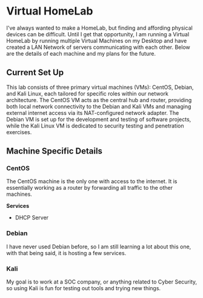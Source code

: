 # Virtual HomeLab
I've always wanted to make a HomeLab, but finding and affording physical devices can be difficult. Until I get that opportunity, I am running a Virtual HomeLab by running multiple Virtual Machines on my Desktop and have created a LAN Network of servers communicating with each other. Below are the details of each machine and my plans for the future. 

## Current Set Up
This lab consists of three primary virtual machines (VMs): CentOS, Debian, and Kali Linux, each tailored for specific roles within our network architecture. The CentOS VM acts as the central hub and router, providing both local network connectivity to the Debian and Kali VMs and managing external internet access via its NAT-configured network adapter. The Debian VM is set up for the development and testing of software projects, while the Kali Linux VM is dedicated to security testing and penetration exercises. 


## Machine Specific Details 

### CentOS
The CentOS machine is the only one with access to the internet. It is essentially working as a router by forwarding all traffic to the other machines.

  __Services__
- DHCP Server


### Debian
I have never used Debian before, so I am still learning a lot about this one, with that being said, it is hosting a few services.

### Kali
My goal is to work at a SOC company, or anything related to Cyber Security, so using Kali is fun for testing out tools and trying new things.
